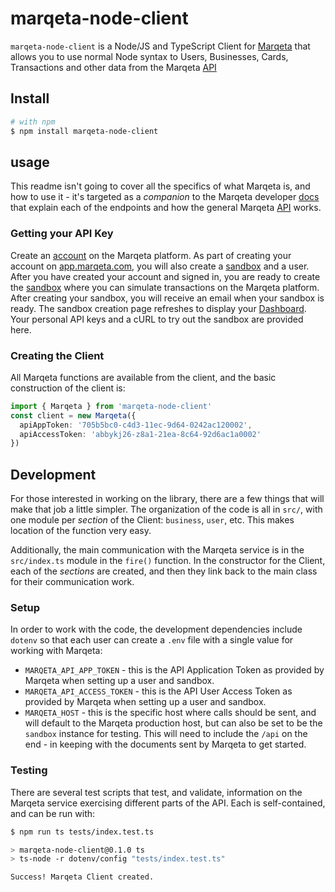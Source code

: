 # marqeta-node-client
`marqeta-node-client` is a Node/JS and TypeScript Client for 
[Marqeta](https://www.marqeta.com/) that allows you to use normal Node
syntax to Users, Businesses, Cards, Transactions and other data from the Marqeta 
[API](https://www.marqeta.com/docs/core-api/introduction)

## Install

```bash
# with npm
$ npm install marqeta-node-client
```

## usage

This readme isn't going to cover all the specifics of what Marqeta is,
and how to use it - it's targeted as a _companion_ to the Marqeta developer
[docs](https://www.marqeta.com/docs/developer-guides)
that explain each of the endpoints and how the general Marqeta
[API](https://www.marqeta.com/docs/core-api/introduction) works.


### Getting your API Key

Create an [account](https://www.marqeta.com/users/sign_up) on the Marqeta 
platform. As part of creating your account on [app.marqeta.com](https://app.marqeta.com/development), 
you will also create a [sandbox](https://www.marqeta.com/docs/developer-guides/core-api-quick-start#_create_a_sandbox) 
and a user. After you have created your account and signed in, you are 
ready to create the [sandbox](https://www.marqeta.com/docs/developer-guides/core-api-quick-start#_create_a_sandbox) 
where you can simulate transactions on the Marqeta platform. After creating 
your sandbox, you will receive an email when your sandbox is ready. The 
sandbox creation page refreshes to display your [Dashboard](https://app.marqeta.com/development). 
Your personal API keys and a cURL to try out the sandbox are provided here.

### Creating the Client

All Marqeta functions are available from the client, and the basic
construction of the client is:

```typescript
import { Marqeta } from 'marqeta-node-client'
const client = new Marqeta({
  apiAppToken: '705b5bc0-c4d3-11ec-9d64-0242ac120002',
  apiAccessToken: 'abbykj26-z8a1-21ea-8c64-92d6ac1a0002'
})
```

## Development 

For those interested in working on the library, there are a few things that
will make that job a little simpler. The organization of the code is all in
`src/`, with one module per _section_ of the Client: `business`, `user`,
etc. This makes location of the function very easy.

Additionally, the main communication with the Marqeta service is in the
`src/index.ts` module in the `fire()` function. In the constructor for the
Client, each of the _sections_ are created, and then they link back to the
main class for their communication work.

### Setup

In order to work with the code, the development dependencies include `dotenv`
so that each user can create a `.env` file with a single value for working
with Marqeta:

* `MARQETA_API_APP_TOKEN` - this is the API Application Token as provided 
  by Marqeta when setting up a user and sandbox.
* `MARQETA_API_ACCESS_TOKEN` - this is the API User Access Token as provided 
  by Marqeta when setting up a user and sandbox. 
* `MARQETA_HOST` - this is the specific host where calls should be sent, and
  will default to the Marqeta production host, but can also be set to be the
  `sandbox` instance for testing. This will need to include the `/api` on
  the end - in keeping with the documents sent by Marqeta to get started.

### Testing

There are several test scripts that test, and validate, information on the
Marqeta service exercising different parts of the API. Each is
self-contained, and can be run with:

```bash
$ npm run ts tests/index.test.ts

> marqeta-node-client@0.1.0 ts
> ts-node -r dotenv/config "tests/index.test.ts"

Success! Marqeta Client created.
